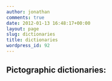 ```yaml
---
author: jonathan
comments: true
date: 2012-01-13 16:48:17+00:00
layout: page
slug: dictionaries
title: dictionaries
wordpress_id: 92
---
```


## Pictographic dictionaries:



